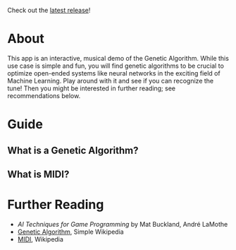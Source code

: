 Check out the [latest release](https://github.com/broadfootmi/midi-learning/releases/latest)!

# About

This app is an interactive, musical demo of the Genetic Algorithm. While this use case is simple and fun, you will find genetic algorithms to be crucial to optimize open-ended systems like neural networks in the exciting field of Machine Learning. Play around with it and see if you can recognize the tune! Then you might be interested in further reading; see recommendations below. 

# Guide

## What is a Genetic Algorithm?

## What is MIDI?

# Further Reading

* *AI Techniques for Game Programming* by Mat Buckland, André LaMothe
* [Genetic Algorithm](https://simple.wikipedia.org/wiki/Genetic_algorithm), Simple Wikipedia
* [MIDI](https://en.wikipedia.org/wiki/MIDI#Use_with_computers), Wikipedia

